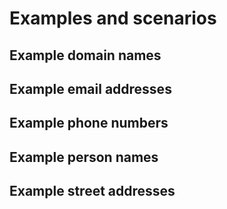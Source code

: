 # Examples and scenarios

## Example domain names

## Example email addresses

## Example phone numbers

## Example person names

## Example street addresses
